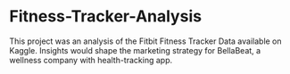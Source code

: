 # Fitness-Tracker-Analysis
This project was an analysis of the Fitbit Fitness Tracker Data available on Kaggle. Insights would shape the marketing strategy for BellaBeat, a wellness company with health-tracking app.
